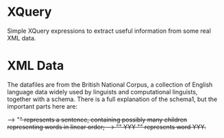 # XQuery
Simple XQuery expressions to extract useful information from some real XML data.

# XML Data
The datafiles are from the British National Corpus, a collection of English language data widely used by linguists and computational linguists, together with a schema. There is a full explanation of the schema1, but the important parts here are:

  --> "<s>" represents a sentence, containing possibly many children <w> representing words in linear order;
  --> "<w>" YYY "</w>" represents word YYY.

